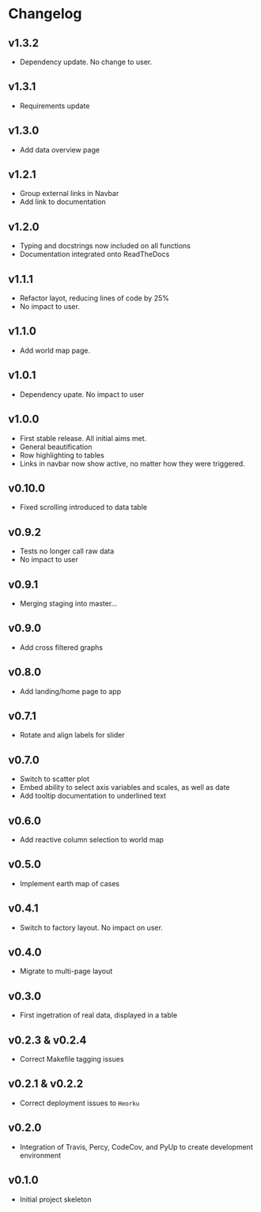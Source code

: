 Changelog
=========

v1.3.2
------
- Dependency update. No change to user.

v1.3.1
------
- Requirements update

v1.3.0
------

- Add data overview page

v1.2.1
------

- Group external links in Navbar
- Add link to documentation

v1.2.0
------

- Typing and docstrings now included on all functions
- Documentation integrated onto ReadTheDocs

v1.1.1
------

- Refactor layot, reducing lines of code by 25%
- No impact to user.

v1.1.0
------

- Add world map page.

v1.0.1
------

- Dependency upate. No impact to user

v1.0.0
------

- First stable release. All initial aims met.
- General beautification
- Row highlighting to tables
- Links in navbar now show active, no matter how they were triggered.

v0.10.0
-------

- Fixed scrolling introduced to data table

v0.9.2
------

- Tests no longer call raw data
- No impact to user

v0.9.1
------

 - Merging staging into master...

v0.9.0
------

- Add cross filtered graphs

v0.8.0
------

- Add landing/home page to app

v0.7.1
------

- Rotate and align labels for slider

v0.7.0
------

- Switch to scatter plot
- Embed ability to select axis variables and scales, as well as date
- Add tooltip documentation to underlined text

v0.6.0
------

- Add reactive column selection to world map


v0.5.0
------

- Implement earth map of cases

v0.4.1
------

- Switch to factory layout. No impact on user.

v0.4.0
------

- Migrate to multi-page layout

v0.3.0
------

- First ingetration of real data, displayed in a table

v0.2.3 & v0.2.4
---------------

- Correct Makefile tagging issues

v0.2.1 & v0.2.2
---------------

- Correct deployment issues to `Heorku`

v0.2.0
------

- Integration of Travis, Percy, CodeCov, and PyUp to create development environment

v0.1.0
------

- Initial project skeleton
